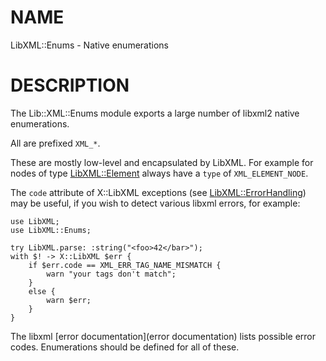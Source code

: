 NAME
====

LibXML::Enums - Native enumerations

DESCRIPTION
===========

The Lib::XML::Enums module exports a large number of libxml2 native enumerations.

All are prefixed `XML_*`.

These are mostly low-level and encapsulated by LibXML. For example for nodes of type [LibXML::Element](https://libxml-raku.github.io/LibXML-raku/Element) always have a `type` of `XML_ELEMENT_NODE`.

The `code` attribute of X::LibXML exceptions (see [LibXML::ErrorHandling](https://libxml-raku.github.io/LibXML-raku/ErrorHandling)) may be useful, if you wish to detect various libxml errors, for example:

    use LibXML;
    use LibXML::Enums;

    try LibXML.parse: :string("<foo>42</bar>");
    with $! -> X::LibXML $err {
        if $err.code == XML_ERR_TAG_NAME_MISMATCH {
            warn "your tags don't match";
        }
        else {
            warn $err;
        }
    }

The libxml [error documentation](error documentation) lists possible error codes. Enumerations should be defined for all of these. 

